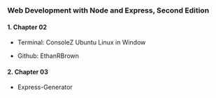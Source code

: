 ### Web Development with Node and Express, Second Edition

#### 1. Chapter 02

- Terminal: ConsoleZ  Ubuntu Linux in Window

- Github: EthanRBrown

#### 2. Chapter 03
- Express-Generator